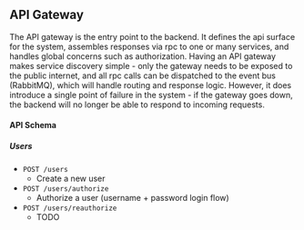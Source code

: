 ## API Gateway

The API gateway is the entry point to the backend. It defines the api surface for the system, assembles responses via rpc to one or many services, and handles global concerns such as authorization. Having an API gateway makes service discovery simple - only the gateway needs to be exposed to the public internet, and all rpc calls can be dispatched to the event bus (RabbitMQ), which will handle routing and response logic. However, it does introduce a single point of failure in the system - if the gateway goes down, the backend will no longer be able to respond to incoming requests.

#### API Schema

##### Users

- `POST /users`
    - Create a new user
- `POST /users/authorize`
    - Authorize a user (username + password login flow)
- `POST /users/reauthorize`
    - TODO
